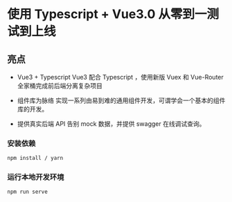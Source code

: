 # 使用 Typescript + Vue3.0 从零到一测试到上线 

## 亮点

- Vue3 + Typescript Vue3 配合 Typescript ，使用新版 Vuex 和 Vue-Router 全家桶完成前后端分离复杂项目

- 组件库为脉络 实现一系列由易到难的通用组件开发，可谓学会一个基本的组件库的开发。

- 提供真实后端 API 告别 mock 数据，并提供 swagger 在线调试查询。

### 安装依赖

```bash
npm install / yarn
```

### 运行本地开发环境

```bash
npm run serve
```